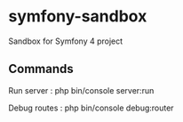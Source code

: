 # symfony-sandbox
Sandbox for Symfony 4 project

## Commands
Run server : php bin/console server:run

Debug routes : php bin/console debug:router
